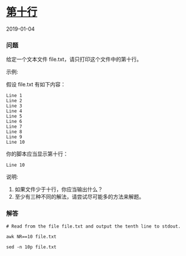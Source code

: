 # [第十行](https://leetcode-cn.com/problems/tenth-line)
2019-01-04
### 问题

给定一个文本文件 file.txt，请只打印这个文件中的第十行。

示例:

假设 file.txt 有如下内容：

```
Line 1
Line 2
Line 3
Line 4
Line 5
Line 6
Line 7
Line 8
Line 9
Line 10
```
你的脚本应当显示第十行：

```
Line 10
```
说明:
1. 如果文件少于十行，你应当输出什么？
2. 至少有三种不同的解法，请尝试尽可能多的方法来解题。

### 解答

```
# Read from the file file.txt and output the tenth line to stdout.

awk NR==10 file.txt

sed -n 10p file.txt
```